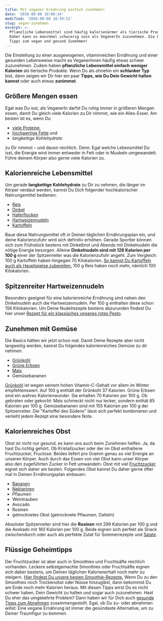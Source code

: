 ```yaml
---
title: Mit veganer Ernährung einfach zunehmen!
date: '2016-09-08 10:00:34'
modified: '2016-09-08 10:39:52'
slug: vegan-zunehmen
excerpt: >-
  Pflanzliche Lebensmittel sind häufig kalorienärmer als tierische Produkte.
  Daher kann es manchmal schwierig sein als VeganerIn zuzunehmen. Die besten
  Tipps zum vegan und gesund Zunehmen!
---
```


Die Einstellung zu einer ausgewogenen, vitaminreichen Ernährung und einer gesunden Lebensweise macht es VeganerInnen häufig etwas schwer zuzunehmen. Zudem haben **pflanzliche Lebensmittel einfach weniger Kalorien** als tierische Produkte. Wenn Du als ohnehin ein **schlanker Typ** bist, dann zeigen wir Dir hier ein paar **Tipps, wie Du Dein Gewicht halten kannst** oder auch etwas **zunimmst**.

## Größere Mengen essen

Egal was Du isst, als VeganerIn darfst Du ruhig immer in größeren Mengen essen, damit Du gleich viele Kalorien zu Dir nimmst, wie ein Alles-Esser. Am besten ist es, wenn Du

*   [viele Proteine](https://www.veganblatt.com/vegane-protein-quellen),
*   [hochwertige Fette](https://www.veganblatt.com/gesunde-fette) und
*   _langkettige Kohlehydrate_

zu Dir nimmst – und davon reichlich. Denn: Egal welche Lebensmittel Du isst, die Energie wird immer entweder in Fett oder in Muskeln umgewandelt. Führe deinem Körper also gerne viele Kalorien zu.

## Kalorienreiche Lebensmittel

Um gerade **langkettige Kohlehydrate** zu Dir zu nehmen, die länger im Körper verdaut werden, kannst Du Dich folgender hochkalorischer Nahrungsmittel bedienen:

*   [Reis](https://www.veganblatt.com/veganer-gebratener-reis)
*   [Dinkel](https://www.veganblatt.com/pizza-bianca-dinkelvollkorn-teig)
*   [Haferflocken](https://www.google.de/search?hl=de&ie=UTF-8&q=haferflocken+veganblatt)
*   [Hartweizennudeln](https://www.veganblatt.com/nudeln)
*   [Kartoffeln](https://www.veganblatt.com/heimische-superfoods-kartoffel)

Baue diese Nahrungsmittel oft in Deinen täglichen Ernährungsplan ein, und deine Kalorienzufuhr wird sich definitiv erhöhen. Gerade Sportler können sich zum Frühstück bestens mit Dinkelbrot und Abends mit Dinkelnudeln die nötige Energie besorgen. Alleine **Dinkelnudeln sind mit 128 Kalorien per 100 g** einer der Spitzenreiter was die Kalorienzufuhr angeht. Zum Vergleich: 100 g Kartoffeln haben hingegen 70 Kilokalorien. [So kannst Du Kartoffeln auch als Hauptspeise zubereiten.](https://www.veganblatt.com/ofen-kartoffeln) 100 g Reis haben noch mehr, nämlich 100 Kilokalorien.

## Spitzenreiter Hartweizennudeln

Besonders geeignet für eine kalorienreiche Ernährung sind neben den Dinkelnudeln auch die Hartweizennudeln. Per 100 g enthalten diese schon 156 Kilokalorien. Um Deine Nudelrezepte bestens abzurunden findest Du hier unser [Rezept für ein klassisches veganes rotes Pesto](https://www.veganblatt.com/rotes-pesto-cucina-vegana).

## Zunehmen mit Gemüse

Die Basics hätten wir jetzt schon mal. Damit Deine Rezepte aber nicht langweilig werden, kannst Du folgendes kalorienreiches Gemüse zu dir nehmen:

*   [Grünkohl](https://www.veganblatt.com/winterlicher-gruenkohl-eintopf)
*   [Grüne Erbsen](https://www.veganblatt.com/zitronen-pasta-spargel-erbsen)
*   [Mais](https://www.veganblatt.com/rohkost-mais-cracker)
*   Gemüsebananen

[Grünkohl](https://www.veganblatt.com/gruenkohl) ist wegen seinem hohen Vitamin-C-Gehalt vor allem im Winter empfehlenswert. Auf 100 g enthält der Grünkohl 37 Kalorien. Grüne Erbsen sind ein wahres Kalorienwunder. Sie erhalten 70 Kalorien per 100 g. Ob gebraten oder gekocht: Mais schmeckt nicht nur lecker, sondern enthät 85 Kalorien per 100 g. Gemüsebananen sind mit 155 Kalorien per 100 g der Spitzenreiter. Die "Kartoffel des Südens" lässt sich perfekt kombinieren und verleiht jedem Rezept eine besondere Note.

## Kalorienreiches Obst

Obst ist nicht nur gesund, es kann uns auch beim Zunehmen helfen. Ja, da hast Du richtig gehört. Ob Kristallzucker oder der im Obst enthaltene Fruchtzucker, Fructose: Beides liefert pro Gramm genau so viel Energie an unseren Körper. Auch durch das Essen von viel Obst kann unser Körper also den zugeführten Zucker in Fett umwandeln. Obst mit viel [Fruchtzucker](https://www.veganblatt.com/statt-zucker) eignet sich daher am besten. Folgendes Obst kannst Du daher gerne öfter mal in Deinen Ernährungsplan einbauen:

*   [Bananen](https://www.veganblatt.com/schoko-bananen)
*   [Nektarinen](https://www.veganblatt.com/schneller-veganer-obstkuchen)
*   Pflaumen
*   Weintrauben
*   Avocado
*   Rosinen
*   getrocknetes Obst (getrocknete Pflaumen, Datteln)

Absoluter Spitzenreiter sind hier die **Rosinen** mit 299 Kalorien per 100 g und die Avokado mit 160 Kalorien per 100 g. Beide eignen sich perfekt als Snack zwischendurch oder auch als perfekte Zutat für Sommerrezepte und [Salate](https://www.veganblatt.com/t/salate).

## Flüssige Geheimtipps

Der Fruchtzucker ist aber auch in Smoothies und Fruchtsäfte reichlich vorhanden. Leckere selbstgemachte Smoothies oder Fruchtsäfte eignen sich daber bestens, um Deinen täglichen Kalorienerhalt noch mehr zu steigern. [Hier findest Du unsere besten Smoothie-Rezepte.](https://www.veganblatt.com/smoothies-statt-medizin) Wenn Du zu den Smoothies noch Trockenobst oder Nüsse hinzugibst, dann bekommst Du am Ende noch mehr Kalorien heraus. Mit diesen Tipps wirst Du es nicht schwer haben, Dein Gewicht zu halten und sogar auch zuzunehmen. Hast Du eher das umgekehrte Problem? Dann haben wir für Dich auch [gesunde Tipps zum Abnehmen](https://www.veganblatt.com/10-tipps-zum-veganen-abnehmen) zusammengestellt. Egal, ob Du zu- oder abnehmen willst: Eine vegane Ernährung ist immer die gesündeste Alternative, um zu Deiner Traumfigur zu kommen.
